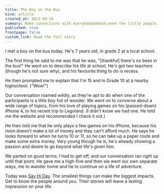 ```yaml
---
title: The Boy on the Bus
kind: article
created_at: 2013-09-26
summary: Make connections with everybody&mdash;even the little people.
published: true
frontpage: false
custom_link: Read the full story
---
```


<p class="article-info">
I met a boy on the bus today. He's 7 years old, in grade 2 at a local school.
</p>

The first thing he said to me was that he was, "[thankful] there's no bees in the bus!" He went on to describe his life at school. He's got two teachers (though he's not sure why), and his favourite thing to do is recess.

He then prompted me to explain that I'm 15 and in Grade 10 at a nearby highschool. ("Wow!")

Our conversation roamed wildly, as they're apt to do when one of the participants is a little boy full of wonder. We went on to converse about a wide range of topics, from his love of playing games on his (passed-down) iPhone 4, to his recent trip to Legoland. (I didn't know we had one. He told me the website and recommended I check it out.)

He then told me that he only plays a few games on his iPhone, because his mom doesn't make a lot of money and they can't afford much. He says he looks forward to when he turns 10 or 11, so he can take up a paper route and make some extra money. Very young though he is, he's already showing a passion and desire to go beyond what life's given him.

We parted on good terms. I had to get off, and our conversation ran right up until that point. He gave me a high-five and then we went our own separate ways, me to wander home and he to continue on a life of adventure.

Today was [Say Hi Day](http://sayhi.ca/). The smallest things can make the biggest impacts. Get to know the people around you. Their stories will leave a lasting impression on your life.